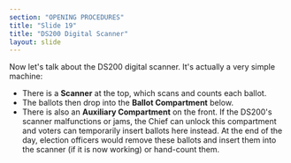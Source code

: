 ```yaml
---
section: "OPENING PROCEDURES"
title: "Slide 19"
title: "DS200 Digital Scanner"
layout: slide
---
```


Now let's talk about the DS200 digital scanner. It's actually a very simple machine:

- There is a **Scanner** at the top, which scans and counts each ballot.
- The ballots then drop into the **Ballot Compartment** below.
- There is also an **Auxiliary Compartment** on the front. If the DS200's scanner malfunctions or jams, the Chief can unlock this compartment and voters can temporarily insert ballots here instead. At the end of the day, election officers would remove these ballots and insert them into the scanner (if it is now working) or hand-count them.